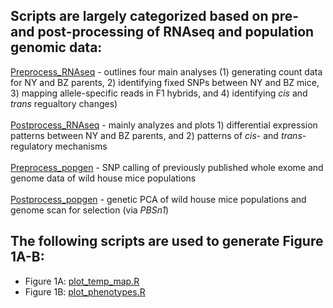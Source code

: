 ## Scripts are largely categorized based on pre- and post-processing of RNAseq and population genomic data:
[Preprocess_RNAseq](https://github.com/malballinger/BallingerMack_NYBZase_2022/tree/main/code/preprocess_RNAseq) - outlines four main analyses (1) generating count data for NY and BZ parents, 2) identifying fixed SNPs between NY and BZ mice, 3) mapping allele-specific reads in F1 hybrids, and 4) identifying *cis* and *trans* regualtory changes) \
<br>[Postprocess_RNAseq](https://github.com/malballinger/BallingerMack_NYBZase_2022/tree/main/code/postprocess_RNAseq) - mainly analyzes and plots 1) differential expression patterns between NY and BZ parents, and 2) patterns of *cis*- and *trans*-regulatory mechanisms \
<br>[Preprocess_popgen](https://github.com/malballinger/BallingerMack_NYBZase_2022/tree/main/code/preprocess_popgen) - SNP calling of previously published whole exome and genome data of wild house mice populations\
<br>[Postprocess_popgen](https://github.com/malballinger/BallingerMack_NYBZase_2022/tree/main/code/postprocess_popgen) - genetic PCA of wild house mice populations and genome scan for selection (via *PBSn1*)
&nbsp;
&nbsp;
## The following scripts are used to generate Figure 1A-B:
- Figure 1A: [plot_temp_map.R](https://github.com/malballinger/BallingerMack_NYBZase_2022/blob/main/code/plot_temp_map.R)
- Figure 1B: [plot_phenotypes.R](https://github.com/malballinger/BallingerMack_NYBZase_2022/blob/main/code/plot_phenotypes.R)
